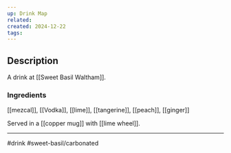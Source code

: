 ```yaml
---
up: Drink Map
related: 
created: 2024-12-22
tags:
---
```


## Description

A drink at [[Sweet Basil Waltham]].
### Ingredients

[[mezcal]],
[[Vodka]], 
[[lime]], 
[[tangerine]], 
[[peach]], 
[[ginger]]

Served in a [[copper mug]] with [[lime wheel]]. 

---
#drink
#sweet-basil/carbonated
